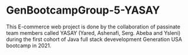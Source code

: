 # GenBootcampGroup-5-YASAY
This E-commerce web project is done by the collaboration of passinate team members called YASAY (Yared, Ashenafi, Serg. Abeba and Ysleni) during the first cohort of Java full stack devevelopment Generation USA bootcamp in 2021. 
